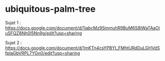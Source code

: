 # ubiquitous-palm-tree

Sujet 1 : https://docs.google.com/document/d/1iabcMz9SmmuhR9BuM6S8IWaTAaOiuSFQZ8Nh0l5Nn9g/edit?usp=sharing


Sujet 2 : https://docs.google.com/document/d/1mKTn4csYPBYI_FMhtURdDuLGHVdSfplaGbVRPL7YGn0/edit?usp=sharing
